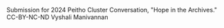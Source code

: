 Submission for 2024 Peitho Cluster Conversation, "Hope in the Archives."
CC-BY-NC-ND Vyshali Manivannan
